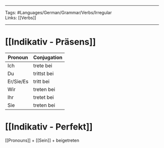 ___
Tags: #Languages/German/Grammar/Verbs/Irregular  
Links: [[Verbs]]
___
# [[Indikativ - Präsens]]
Pronoun|Conjugation
------------ | ------------
Ich | trete bei
Du | trittst bei
Er/Sie/Es | tritt bei
Wir | treten bei
Ihr | tretet bei
Sie | treten bei


# [[Indikativ - Perfekt]]
[[Pronouns]] + [[Sein]] + beigetreten